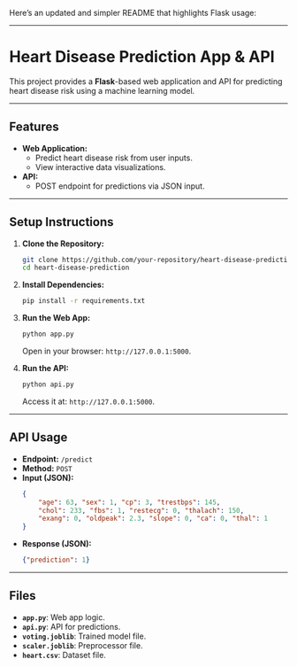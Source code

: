 Here’s an updated and simpler README that highlights Flask usage:

---

# Heart Disease Prediction App & API

This project provides a **Flask**-based web application and API for predicting heart disease risk using a machine learning model.

---

## Features
- **Web Application:**
  - Predict heart disease risk from user inputs.
  - View interactive data visualizations.
- **API:**
  - POST endpoint for predictions via JSON input.

---

## Setup Instructions

1. **Clone the Repository:**
   ```bash
   git clone https://github.com/your-repository/heart-disease-prediction.git
   cd heart-disease-prediction
   ```

2. **Install Dependencies:**
   ```bash
   pip install -r requirements.txt
   ```

3. **Run the Web App:**
   ```bash
   python app.py
   ```
   Open in your browser: `http://127.0.0.1:5000`.

4. **Run the API:**
   ```bash
   python api.py
   ```
   Access it at: `http://127.0.0.1:5000`.

---

## API Usage

- **Endpoint:** `/predict`
- **Method:** `POST`
- **Input (JSON):**
  ```json
  {
      "age": 63, "sex": 1, "cp": 3, "trestbps": 145,
      "chol": 233, "fbs": 1, "restecg": 0, "thalach": 150,
      "exang": 0, "oldpeak": 2.3, "slope": 0, "ca": 0, "thal": 1
  }
  ```
- **Response (JSON):**
  ```json
  {"prediction": 1}
  ```

---

## Files
- **`app.py`**: Web app logic.
- **`api.py`**: API for predictions.
- **`voting.joblib`**: Trained model file.
- **`scaler.joblib`**: Preprocessor file.
- **`heart.csv`**: Dataset file.

